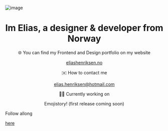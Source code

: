 <!--
**eliashenriksen/eliashenriksen** is a ✨ _special_ ✨ repository because its `README.md` (this file) appears on your GitHub profile.

Here are some ideas to get you started:

- 🔭 I’m currently working on ...
- 🌱 I’m currently learning ...
- 👯 I’m looking to collaborate on ...
- 🤔 I’m looking for help with ...
- 💬 Ask me about ...
- 📫 How to reach me: ...
- 😄 Pronouns: ...
- ⚡ Fun fact: ...
-->

![image](https://cdn.discordapp.com/attachments/928492278635454485/1054120004137787522/github-profile-banner.gif)

<h1 align="center">
  Im Elias, a designer & developer from Norway
</h1>

<p align="center">
  🌐 You can find my Frontend and Design portfolio on my website
</p>
<p align="center">
  <a href="https://www.eliashenriksen.no/">eliashenriksen.no</a>
</p>

<p align="center">
  ✉️ How to contact me
</p>
<p align="center">
  <a href="mailto: elias.henriksen@hotmail.com">elias.henriksen@hotmail.com</a>
</p>

<p align="center">
  👨‍💻 Currently working on
</p>
<p align="center">
  Emojistory! (first release coming soon)
  <p>Follow allong</p><a href="https://github.com/eliashenriksen/emojistory">here</a>
</p>
